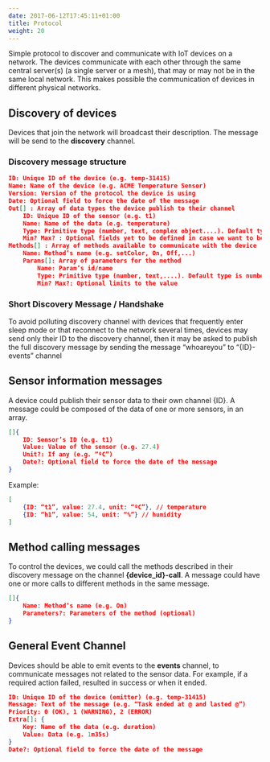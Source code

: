 ```yaml
---
date: 2017-06-12T17:45:11+01:00
title: Protocol
weight: 20
---
```


Simple protocol to discover and communicate with IoT devices on a network. The devices communicate with each other through the same central server(s) (a single server or a mesh), that may or may not be in the same local network. This makes possible the communication of devices in different physical networks.
 
 
## Discovery of devices

Devices that join the network will broadcast their description. The message will be send to the **discovery** channel. 

### Discovery message structure 
```json
ID: Unique ID of the device (e.g. temp-31415)
Name: Name of the device (e.g. ACME Temperature Sensor)
Version: Version of the protocol the device is using
Date: Optional field to force the date of the message
Out[] : Array of data types the device publish to their channel
    ID: Unique ID of the sensor (e.g. t1)
    Name: Name of the data (e.g. temperature)
    Type: Primitive type (number, text, complex object....). Default type is number, so we could save some data.
    Min? Max? : Optional fields yet to be defined in case we want to better represent them?
Methods[] : Array of methods available to communicate with the device
    Name: Method’s name (e.g. setColor, On, Off,...)
    Params[]: Array of parameters for the method
        Name: Param’s id/name
        Type: Primitive type (number, text,....). Default type is number, so we could save some data.
        Min? Max?: Optional limits to the value
```        
        
        
### Short Discovery Message / Handshake
To avoid polluting discovery channel with devices that frequently enter sleep mode or that reconnect to the network several times, devices may send only their ID to the discovery channel, then it may be asked to publish the full discovery message by sending the message “whoareyou” to “{ID}-events” channel
 
 
## Sensor information messages
A device could publish their sensor data to their own channel {ID}. A message could be composed of the data of one or more sensors, in an array.
```json
[]{
    ID: Sensor’s ID (e.g. t1)
    Value: Value of the sensor (e.g. 27.4)
    Unit?: If any (e.g. “ºC”)
    Date?: Optional field to force the date of the message
}
```

Example:
```json
[
    {ID: “t1”, value: 27.4, unit: “ºC”}, // temperature 
    {ID: “h1”, value: 54, unit: “%”} // humidity
]
```
 
 
## Method calling messages

To control the devices, we could call the methods described in their discovery message on the channel **{device_id}-call**. A message could have one or more calls to different methods in the same message. 
```json
[]{
    Name: Method’s name (e.g. On)
    Parameters?: Parameters of the method (optional)
}
``` 
 
 
## General Event Channel
Devices should be able to emit events to the **events** channel,  to communicate messages not related to the sensor data. For example, if a required action failed, resulted in success or when it ended.

```json
ID: Unique ID of the device (emitter) (e.g. temp-31415)
Message: Text of the message (e.g. “Task ended at @ and lasted @”)
Priority: 0 (OK), 1 (WARNING), 2 (ERROR)
Extra[]: {
    Key: Name of the data (e.g. duration)
    Value: Data (e.g. 1m35s)
}
Date?: Optional field to force the date of the message
```